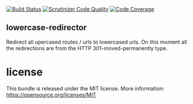 [![Build Status](https://travis-ci.org/stefanius/lowercase-redirector.svg?branch=master)](https://travis-ci.org/stefanius/lowercase-redirector)
[![Scrutinizer Code Quality](https://scrutinizer-ci.com/g/stefanius/lowercase-redirector/badges/quality-score.png?b=master)](https://scrutinizer-ci.com/g/stefanius/lowercase-redirector/?branch=master)
[![Code Coverage](https://scrutinizer-ci.com/g/stefanius/lowercase-redirector/badges/coverage.png?b=master)](https://scrutinizer-ci.com/g/stefanius/lowercase-redirector/?branch=master)
## lowercase-redirector
Redirect all upercased routes / urls to lowercased urls. On this moment all the redirections are from the 
HTTP 301-moved-permanently type.

# license
This bundle is released under the MIT license. More information: https://opensource.org/licenses/MIT
